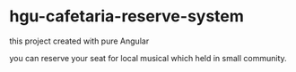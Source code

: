 # hgu-cafetaria-reserve-system
this project created with pure Angular

you can reserve your seat for local musical which held in small community.
